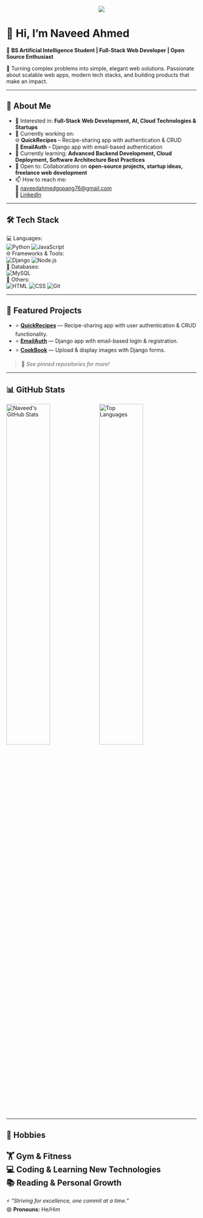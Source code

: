 <p align="center">
  <img src="https://capsule-render.vercel.app/api?type=waving&color=gradient&height=200&section=header&text=Naveed%20Ahmed&fontSize=40&fontAlignY=40&desc=AI%20Student%20|%20Web%20Developer%20|%20Open%20Source%20Enthusiast&descAlignY=60&animation=fadeIn" />
</p>

# 👋 Hi, I’m **Naveed Ahmed**

🌟 **BS Artificial Intelligence Student | Full-Stack Web Developer | Open Source Enthusiast**

🚀 Turning complex problems into simple, elegant web solutions. Passionate about scalable web apps, modern tech stacks, and building products that make an impact.

---

## 🔗 **About Me**
- 👀 Interested in: **Full-Stack Web Development, AI, Cloud Technologies & Startups**
- 🔭 Currently working on:  
  🌐 **QuickRecipes** – Recipe-sharing app with authentication & CRUD  
  📧 **EmailAuth** – Django app with email-based authentication
- 🌱 Currently learning: **Advanced Backend Development, Cloud Deployment, Software Architecture Best Practices**
- 💬 Open to: Collaborations on **open-source projects, startup ideas, freelance web development**
- 📫 How to reach me:  
  📧 [naveedahmedgopang76@gmail.com](mailto:naveedahmedgopang76@gmail.com)  
  💼 [LinkedIn](https://www.linkedin.com/in/naveed-ahmed-7b916629a)

---

## 🛠️ **Tech Stack**
💻 Languages:  
![Python](https://img.shields.io/badge/-Python-3776AB?logo=python&logoColor=white) ![JavaScript](https://img.shields.io/badge/-JavaScript-F7DF1E?logo=javascript&logoColor=black)  
🌐 Frameworks & Tools:  
![Django](https://img.shields.io/badge/-Django-092E20?logo=django&logoColor=white) ![Node.js](https://img.shields.io/badge/-Node.js-339933?logo=node.js&logoColor=white)  
💾 Databases:  
![MySQL](https://img.shields.io/badge/-MySQL-4479A1?logo=mysql&logoColor=white)  
🔧 Others:  
![HTML](https://img.shields.io/badge/-HTML5-E34F26?logo=html5&logoColor=white) ![CSS](https://img.shields.io/badge/-CSS3-1572B6?logo=css3&logoColor=white) ![Git](https://img.shields.io/badge/-Git-F05032?logo=git&logoColor=white)

---

## 🌟 **Featured Projects**
- ⭐ [**QuickRecipes**](#) — Recipe-sharing app with user authentication & CRUD functionality.  
- ⭐ [**EmailAuth**](#) — Django app with email-based login & registration.  
- ⭐ [**CookBook**](#) — Upload & display images with Django forms.
> 🔗 _See pinned repositories for more!_
----

## 📊 **GitHub Stats**
<p>
<img src="https://github-readme-stats.vercel.app/api?username=naveedahmedgopang76&show_icons=true&theme=radical" alt="Naveed's GitHub Stats" width="48%" />
<img src="https://github-readme-stats.vercel.app/api/top-langs/?username=naveedahmedgopang76&layout=compact&theme=radical" alt="Top Languages" width="48%" />
</p>

---
## 🎯 **Hobbies**
🏋️ Gym & Fitness  
💻 Coding & Learning New Technologies  
📚 Reading & Personal Growth  
---

⚡ _“Striving for excellence, one commit at a time.”_  
😄 **Pronouns:** He/Him

